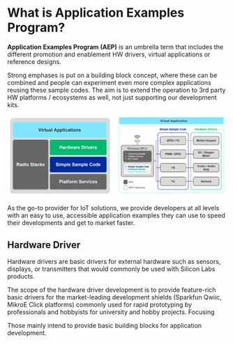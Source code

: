 # What is Application Examples Program?

**Application Examples Program (AEP)** is an umbrella term that includes the different promotion and enablement HW drivers, virtual applications or reference designs. 

Strong emphases is put on a building block concept, where these can be combined and people can experiment even more complex applications reusing these sample codes. The aim is to extend the operation to 3rd party HW platforms / ecosystems as well, not just supporting our development kits.


![AEP](doc/aep_layers.png)

As the go-to provider for IoT solutions, we provide developers at all levels with an easy to use, accessible application examples they can use to speed their developments and get to market faster.

## Hardware Driver
Hardware drivers are basic drivers for external hardware such as sensors, displays, or transmitters that would commonly be used with Silicon Labs products.

The scope of the hardware driver development is to provide feature-rich basic drivers for the market-leading development shields (Sparkfun Qwiic, MikroE Click platforms) commonly used for rapid prototyping by professionals and hobbyists for university and hobby projects. Focusing

Those mainly intend to provide basic building blocks for application development.

